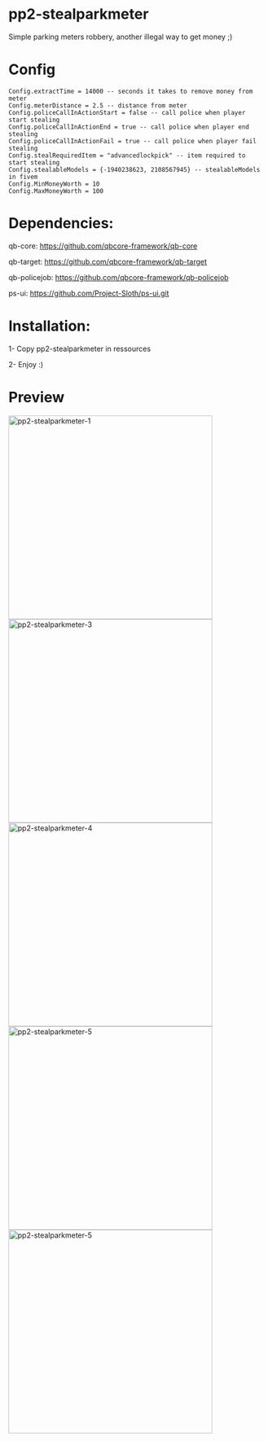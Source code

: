 # pp2-stealparkmeter
Simple parking meters robbery, another illegal way to get money ;)

# Config
```
Config.extractTime = 14000 -- seconds it takes to remove money from meter
Config.meterDistance = 2.5 -- distance from meter
Config.policeCallInActionStart = false -- call police when player start stealing
Config.policeCallInActionEnd = true -- call police when player end stealing
Config.policeCallInActionFail = true -- call police when player fail stealing
Config.stealRequiredItem = "advancedlockpick" -- item required to start stealing
Config.stealableModels = {-1940238623, 2108567945} -- stealableModels in fivem
Config.MinMoneyWorth = 10
Config.MaxMoneyWorth = 100
```

# Dependencies:
qb-core: https://github.com/qbcore-framework/qb-core

qb-target: https://github.com/qbcore-framework/qb-target

qb-policejob: https://github.com/qbcore-framework/qb-policejob

ps-ui: https://github.com/Project-Sloth/ps-ui.git

# Installation:
1- Copy pp2-stealparkmeter in ressources

2- Enjoy :)

# Preview
<p align="left">
<img src="https://i.imgur.com/7jXws3T.jpg" alt="pp2-stealparkmeter-1" width="400"/>
<img src="https://i.imgur.com/9bPNKDh.jpg" alt="pp2-stealparkmeter-3" width="400"/>
<img src="https://i.imgur.com/Q62H19F.jpg" alt="pp2-stealparkmeter-4" width="400"/>
<img src="https://i.imgur.com/JDEQpMM.jpg" alt="pp2-stealparkmeter-5" width="400"/>
<img src="https://i.imgur.com/D7Uyz9O.jpg" alt="pp2-stealparkmeter-5" width="400"/>
</p>
